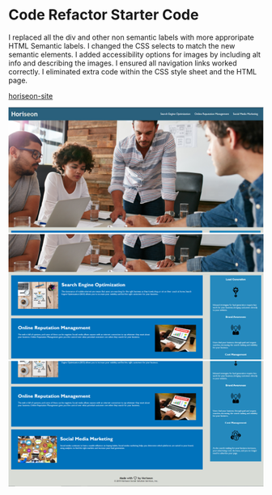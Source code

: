 # Code Refactor Starter Code

I replaced all the div and other non semantic labels with more approripate HTML Semantic labels.
I changed the CSS selects to match the new semantic elements.
I added accessibility options for images by including alt info and describing the images.
I ensured all navigation links worked correctly.
I eliminated extra code within the CSS style sheet and the HTML page.

[horiseon-site](https://dannyramirezgd.github.io/Challenge-1/)

![Mockup-screenshot](./assets/images/Capture-1.png?raw=true "Screenshot of Mockup")
![Mockup-screenshot](./assets/images/Capture-2.png?raw=true "Screenshot of Mockup")
![Mockup-screenshot](./assets/images/Capture-3.png?raw=true "Screenshot of Mockup")


